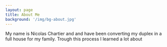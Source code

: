 ```yaml
---
layout: page
title: About Me
background: '/img/bg-about.jpg'
---
```


My name is Nicolas Chartier and and have been converting my duplex in a full house for my family. Trough this process I learned a lot about
